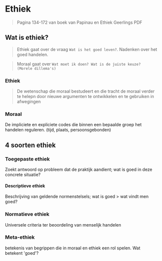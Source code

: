 # Ethiek

> Pagina 134-172 van boek van Papinau en Ethiek Geerlings PDF

<!-- toc -->


## Wat is ethiek?

> Ethiek gaat over de vraag `Wat is het goed leven?`. Nadenken over het goed handelen.

> Moraal gaat over `Wat moet ik doen? Wat is de juiste keuze? (Morele dillema's)`


### Ethiek 

> De wetenschap die moraal bestudeert en die tracht de moraal verder te helepn door nieuwe argumenten te ontwikkelen en te gebruiken in afwegingen


### Moraal

De impliciete en expliciete codes die binnen een bepaalde groep het handelen reguleren. (tijd, plaats, persoonsgebonden)


## 4 soorten ethiek

### Toegepaste ethiek
Zoekt antwoord op probleem dat de praktijk aandient; wat is goed in deze concrete situatie?

#### Descriptieve ethiek
Beschrijving van geldende normenstelsels; wat is goed > wat vindt men goed?

### Normatieve ethiek
Universele criteria ter beoordeling van menselijk handelen

### Meta-ethiek
betekenis van begrippen die in moraal en ethiek een rol spelen. Wat betekent 'goed'?